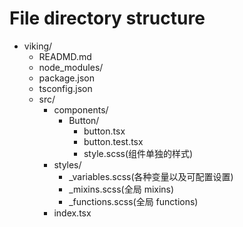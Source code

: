 # File directory structure

- viking/
  - READMD.md
  - node_modules/
  - package.json
  - tsconfig.json
  - src/
    - components/
      - Button/
        - button.tsx
        - button.test.tsx
        - style.scss(组件单独的样式)
    - styles/
      - _variables.scss(各种变量以及可配置设置)
      - _mixins.scss(全局 mixins)
      - _functions.scss(全局 functions)
    - index.tsx
